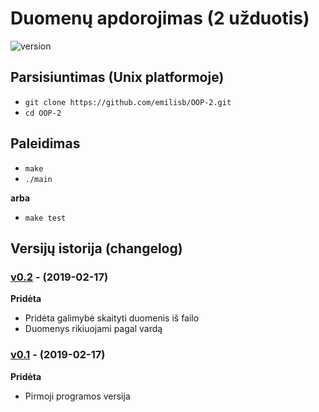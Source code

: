 #  Duomenų apdorojimas (2 užduotis)

![version][version-badge]

## Parsisiuntimas (Unix platformoje)

- `git clone https://github.com/emilisb/OOP-2.git`
- `cd OOP-2`

## Paleidimas

- `make`
- `./main`

**arba**

- `make test`

## Versijų istorija (changelog)

### [v0.2](https://github.com/emilisb/OOP-2/releases/tag/v0.2) - (2019-02-17)

**Pridėta**

- Pridėta galimybė skaityti duomenis iš failo
- Duomenys rikiuojami pagal vardą

### [v0.1](https://github.com/emilisb/OOP-2/releases/tag/v0.1) - (2019-02-17)

**Pridėta**

- Pirmoji programos versija

[version-badge]: https://img.shields.io/badge/version-0.3-red.svg
